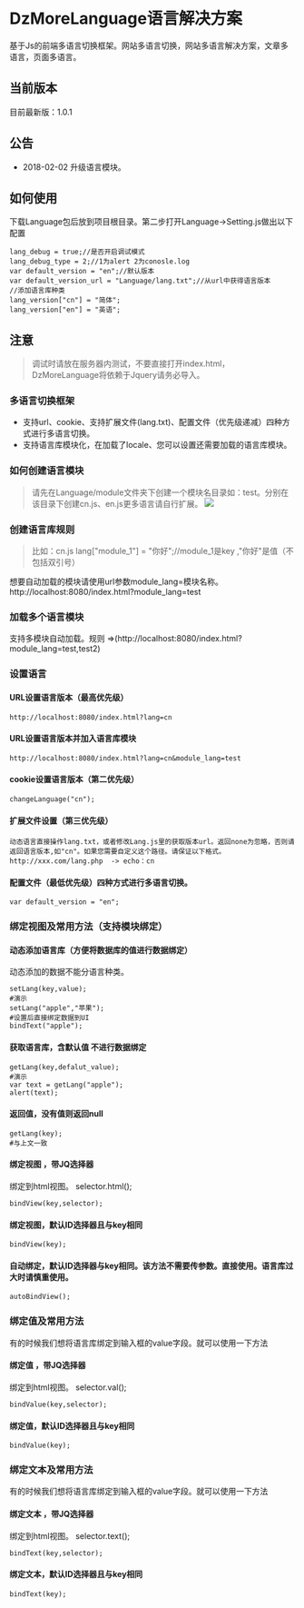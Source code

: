 # DzMoreLanguage语言解决方案
基于Js的前端多语言切换框架。网站多语言切换，网站多语言解决方案，文章多语言，页面多语言。


## 当前版本
目前最新版：1.0.1

## 公告
+ 2018-02-02 升级语言模块。

## 如何使用

下载Language包后放到项目根目录。第二步打开Language->Setting.js做出以下配置
```
lang_debug = true;//是否开启调试模式
lang_debug_type = 2;//1为alert 2为conosle.log
var default_version = "en";//默认版本
var default_version_url = "Language/lang.txt";//从url中获得语言版本
//添加语言库种类 
lang_version["cn"] = "简体";
lang_version["en"] = "英语";
```

## 注意

> 调试时请放在服务器内测试，不要直接打开index.html，DzMoreLanguage将依赖于Jquery请务必导入。


### 多语言切换框架
+ 支持url、cookie、支持扩展文件(lang.txt)、配置文件（优先级递减）四种方式进行多语言切换。
+ 支持语言库模块化，在加载了locale、您可以设置还需要加载的语言库模块。


### 如何创建语言模块
> 请先在Language/module文件夹下创建一个模块名目录如：test。分别在该目录下创建cn.js、en.js更多语言请自行扩展。
![](https://github.com/fanhua1994/DzMoreLanguage/blob/master/Image/Image%201.png?raw=true)

### 创建语言库规则
> 比如：cn.js
 lang["module_1"] = "你好";//module_1是key ,"你好"是值（不包括双引号）

 想要自动加载的模块请使用url参数module_lang=模块名称。http://localhost:8080/index.html?module_lang=test

### 加载多个语言模块
支持多模块自动加载。规则  =>(http://localhost:8080/index.html?module_lang=test,test2)

### 设置语言
#### URL设置语言版本（最高优先级）
```
http://localhost:8080/index.html?lang=cn
```
#### URL设置语言版本并加入语言库模块
```
http://localhost:8080/index.html?lang=cn&module_lang=test
```

#### cookie设置语言版本（第二优先级）
```
changeLanguage("cn");
```

#### 扩展文件设置（第三优先级）
```
动态语言直接操作lang.txt，或者修改Lang.js里的获取版本url。返回none为忽略，否则请返回语言版本,如"cn"。如果您需要自定义这个路径。请保证以下格式。
http://xxx.com/lang.php  -> echo：cn
```

#### 配置文件（最低优先级）四种方式进行多语言切换。
```
var default_version = "en";
```

### 绑定视图及常用方法（支持模块绑定）
#### 动态添加语言库（方便将数据库的值进行数据绑定）
动态添加的数据不能分语言种类。
```
setLang(key,value);
#演示
setLang("apple","苹果");
#设置后直接绑定数据到UI
bindText("apple");
```

#### 获取语言库，含默认值 不进行数据绑定
```
getLang(key,defalut_value);
#演示
var text = getLang("apple");
alert(text);
```

#### 返回值，没有值则返回null
```
getLang(key);
#与上文一致
```

#### 绑定视图 ，带JQ选择器
绑定到html视图。
selector.html();
```
bindView(key,selector);
```

#### 绑定视图，默认ID选择器且与key相同
```
bindView(key);
```

#### 自动绑定，默认ID选择器与key相同。该方法不需要传参数。直接使用。语言库过大时请慎重使用。
```
autoBindView();
```

### 绑定值及常用方法
有的时候我们想将语言库绑定到输入框的value字段。就可以使用一下方法
#### 绑定值 ，带JQ选择器
绑定到html视图。
selector.val();
```
bindValue(key,selector);
```

#### 绑定值，默认ID选择器且与key相同
```
bindValue(key);
```

### 绑定文本及常用方法
有的时候我们想将语言库绑定到输入框的value字段。就可以使用一下方法
#### 绑定文本 ，带JQ选择器
绑定到html视图。
selector.text();
```
bindText(key,selector);
```

#### 绑定文本，默认ID选择器且与key相同
```
bindText(key);
```